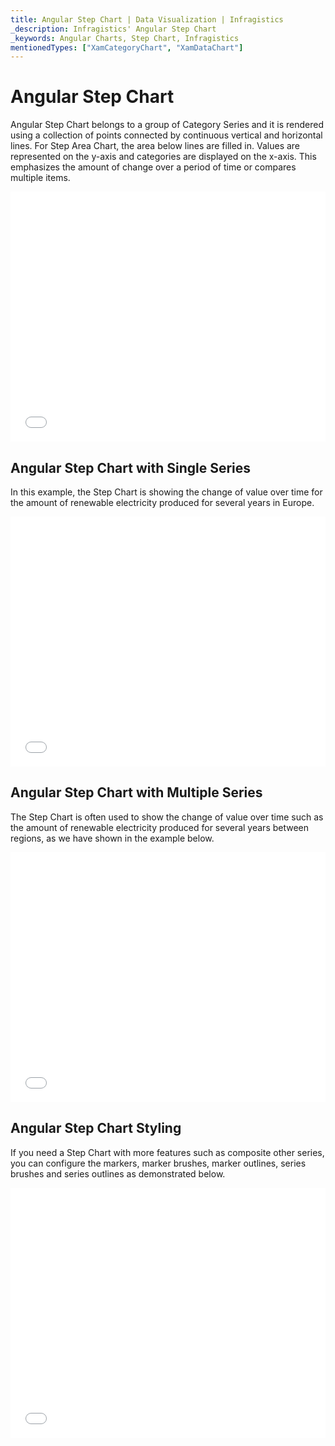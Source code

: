 ```yaml
---
title: Angular Step Chart | Data Visualization | Infragistics
_description: Infragistics' Angular Step Chart
_keywords: Angular Charts, Step Chart, Infragistics
mentionedTypes: ["XamCategoryChart", "XamDataChart"]
---
```


# Angular Step Chart

Angular Step Chart belongs to a group of Category Series and it is rendered using a collection of points connected by continuous vertical and horizontal lines. For Step Area Chart, the area below lines are filled in. Values are represented on the y-axis and categories are displayed on the x-axis. This emphasizes the amount of change over a period of time or compares multiple items. 

<div class="sample-container loading" style="height: 400px">
    <iframe id="cc-chart-with-legend" src='{environment:dvDemosBaseUrl}/charts/category-chart-step-line-with-legend' width="100%" height="100%" seamless frameBorder="0" onload="onXPlatSampleIframeContentLoaded(this);" alt="Angular Step Line Chart with Legend"></iframe>
</div>

<div class="divider--half"></div>

## Angular Step Chart with Single Series

In this example, the Step Chart is showing the change of value over time for the amount of renewable electricity produced for several years in Europe.

<div class="sample-container loading" style="height: 400px">
    <iframe id="cc-chart-with-legend" src='{environment:dvDemosBaseUrl}/charts/category-chart-step-line-single-source' width="100%" height="100%" seamless frameBorder="0" onload="onXPlatSampleIframeContentLoaded(this);" alt="Angular Step Line Chart with Single Source"></iframe>
</div>

<div class="divider--half"></div>

## Angular Step Chart with Multiple Series

The Step Chart is often used to show the change of value over time such as the amount of renewable electricity produced for several years between regions, as we have shown in the example below.

<div class="sample-container loading" style="height: 400px">
    <iframe id="cc-chart-with-legend" src='{environment:dvDemosBaseUrl}/charts/category-chart-step-line-multiple-sources' width="100%" height="100%" seamless frameBorder="0" onload="onXPlatSampleIframeContentLoaded(this);" alt="Angular Step Line Chart with Multiple Sources"></iframe>
</div>

<div class="divider--half"></div>

## Angular Step Chart Styling

If you need a Step Chart with more features such as composite other series, you can configure the markers, marker brushes, marker outlines, series brushes and series outlines as demonstrated below.

<div class="sample-container loading" style="height: 400px">
    <iframe id="cc-chart-with-legend" src='{environment:dvDemosBaseUrl}/charts/category-chart-step-line-styling' width="100%" height="100%" seamless frameBorder="0" onload="onXPlatSampleIframeContentLoaded(this);" alt="Angular Styling Step Line Chart"></iframe>
</div>

<div class="divider--half"></div>

<!-- ## Additional Resources -->

<!-- TODO list topic links related to this topic -->

<!-- TODO list API links used in this topic 
## API Members
-->
